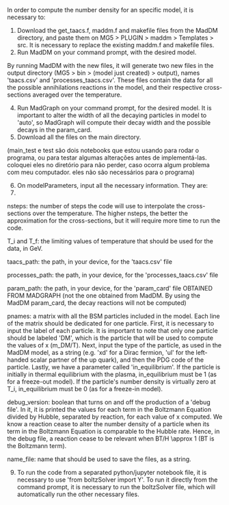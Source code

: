 In order to compute the number density for an specific model, it is necessary to:

1. Download the get_taacs.f, maddm.f and makefile files from the MadDM directory, and paste them on MG5 > PLUGIN > maddm > Templates > src. It is necessary to replace the existing maddm.f and makefile files.
2. Run MadDM on your command prompt, with the desired model.
   
By running MadDM with the new files, it will generate two new files in the output directory (MG5 > bin > (model just created) > output), names 'taacs.csv' and 'processes_taacs.csv'. These files contain the data for all the possible annihilations reactions in the model, and their respective cross-sections averaged over the temperature.

4. Run MadGraph on your command prompt, for the desired model. It is important to alter the width of all the decaying particles in model to 'auto', so MadGraph will compute their decay width and the possible decays in the param_card.
5. Download all the files on the main directory.

(main_test e test são dois notebooks que estou usando para rodar o programa, ou para testar algumas alterações antes de implementá-las. coloquei eles no diretório para não perder, caso ocorra algum problema com meu computador. eles não são necessários para o programa)

6. On modelParameters, input all the necessary information. They are:
7. 
nsteps: the number of steps the code will use to interpolate the cross-sections over the temperature. The higher nsteps, the better the approximation for the cross-sections, but it will require more time to run the code.

T_i and T_f: the limiting values of temperature that should be used for the data, in GeV.

taacs_path: the path, in your device, for the 'taacs.csv' file

processes_path: the path, in your device, for the 'processes_taacs.csv' file

param_path: the path, in your device, for the 'param_card' file OBTAINED FROM MADGRAPH (not the one obtained from MadDM. By using the MadDM param_card, the decay reactions will not be computed)

pnames: a matrix with all the BSM particles included in the model. Each line of the matrix should be dedicated for one particle. First, it is necessary to input the label of each particle. It is important to note that only one particle should be labeled 'DM', which is the particle that will be used to compute the values of x (m_DM/T). Next, input the type of the particle, as used in the MadDM model, as a string (e.g. 'xd' for a Dirac fermion, 'ul' for the left-handed scalar partner of the up quark), and then the PDG code of the particle. Lastly, we have a parameter called 'in_equilibrium'. If the particle is initially in thermal equilibrium with the plasma, in_equilibrium must be 1 (as for a freeze-out model). If the particle's number density is virtually zero at T_i, in_equilibrium must be 0 (as for a freeze-in model).

debug_version: boolean that turns on and off the production of a 'debug file'. In it, it is printed the values for each term in the Boltzmann Equation divided by Hubble, separated by reaction, for each value of x computed. We know a reaction cease to alter the number density of a particle when its term in the Boltzmann Equation is comparable to the Hubble rate. Hence, in the debug file, a reaction cease to be relevant when BT/H \approx 1 (BT is the Boltzmann term).

name_file: name that should be used to save the files, as a string.

9. To run the code from a separated python/jupyter notebook file, it is necessary to use 'from boltzSolver import Y'. To run it directly from the command prompt, it is necessary to run the boltzSolver file, which will automatically run the other necessary files.
